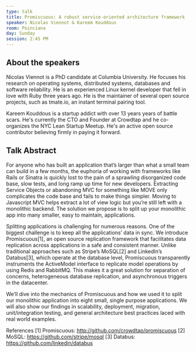 ```yaml
---
type: talk
title: Promiscuous: A robust service-oriented architecture framework
speaker: Nicolas Viennot & Kareem Kouddous
room: Poinciana
day: Sunday
session: 2:45 PM
---
```


## About the speakers

Nicolas Viennot is a PhD candidate at Columbia University. He focuses his research on operating systems, distributed systems, databases and software reliability. He is an experienced Linux kernel developer that fell in love with Ruby three years ago. He is the maintainer of several open source projects, such as tmate.io, an instant terminal pairing tool.

Kareem Kouddous is a startup addict with over 13 years years of battle scars. He's currently the CTO and Founder at Crowdtap and he co-organizes the NYC Lean Startup Meetup. He's an active open source contributor believing firmly in paying it forward.

## Talk Abstract

For anyone who has built an application that’s larger than what a small team can build in a few months, the euphoria of working with frameworks like Rails or Sinatra is quickly lost to the pain of a sprawling disorganized code base, slow tests, and long ramp up time for new developers. Extracting Service Objects or abandoning MVC for something like MOVE only complicates the code base and fails to make things simpler. Moving to Javascript MVC helps extract a lot of view logic but you’re still left with a monolithic backend. The solution we propose is to split up your monolithic app into many smaller, easy to maintain, applications.

Splitting applications is challenging for numerous reasons. One of the biggest challenge is to keep all the applications’ data in sync. We introduce Promiscuous[1], an open source replication framework that facilitates data replication across applications in a safe and consistent manner. Unlike traditional approaches such as Stripe’s MoSQL[2] and LinkedIn’s Databus[3], which operate at the database level, Promiscuous transparently instruments the ActiveModel interface to replicate model operations by using Redis and RabbitMQ. This makes it a great solution for separation of concerns, heterogeneous database replication, and asynchronous triggers in the datacenter.

We’ll dive into the mechanics of Promiscuous and how we used it to split our monolithic application into eight small, single purpose applications. We will also show our findings in scalability, deployment, migration, unit/integration testing, and general architecture best practices laced with real world examples.

References 
[1] Promiscuous: http://github.com/crowdtap/promiscuous 
[2] MoSQL: https://github.com/stripe/mosql 
[3] Databus: https://github.com/linkedin/databus